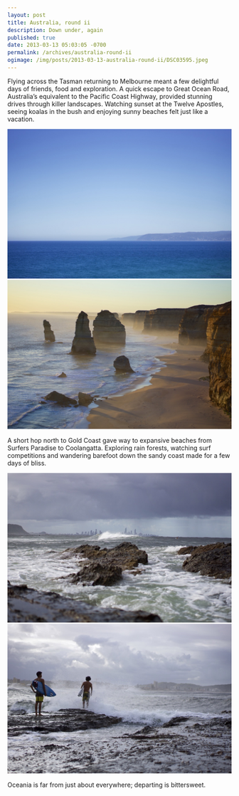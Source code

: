 ```yaml
---
layout: post
title: Australia, round ii
description: Down under, again
published: true
date: 2013-03-13 05:03:05 -0700
permalink: /archives/australia-round-ii
ogimage: /img/posts/2013-03-13-australia-round-ii/DSC03595.jpeg
---
```

Flying across the Tasman returning to Melbourne meant a few delightful days of friends, food and exploration. A quick escape to Great Ocean Road, Australia’s equivalent to the Pacific Coast Highway, provided stunning drives through killer landscapes. Watching sunset at the Twelve Apostles, seeing koalas in the bush and enjoying sunny beaches felt just like a vacation.

![Australian coastline][1] 
![Twelve Apostles][2] 

A short hop north to Gold Coast gave way to expansive beaches from Surfers Paradise to Coolangatta. Exploring rain forests, watching surf competitions and wandering barefoot down the sandy coast made for a few days of bliss.

![Surfers Paradise in distance][3] 
![Surfers][4] 

Oceania is far from just about everywhere; departing is bittersweet.

[1]: /img/posts/2013-03-13-australia-round-ii/DSC03567.jpeg
[2]: /img/posts/2013-03-13-australia-round-ii/DSC03595.jpeg
[3]: /img/posts/2013-03-13-australia-round-ii/DSC03670.jpeg
[4]: /img/posts/2013-03-13-australia-round-ii/DSC03674.jpeg